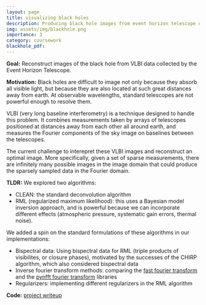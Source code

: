 ```yaml
---
layout: page
title: visualizing black holes
description: Producing black hole images from event horizon telescope data (APMTH216 final project)
img: assets/img/blackhole.png
importance: 3
category: coursework
blackhole_pdf: 
---
```


**Goal:** Reconstruct images of the black hole from VLBI data collected by the Event Horizon Telescope.

**Motivation:** Black holes are difficult to image not only because they absorb all visible light, but because they are also located at such great distances away from earth. At observable wavelengths, standard telescopes are not powerful enough to resolve them.

VLBI (very long baseline interferometry) is a technique designed to handle this problem. It combines measurements taken by arrays of telescopes positioned at distances away from each other all around earth, and measures the Fourier components of the sky image on baselines between the telescopes.

The current challenge to interepret these VLBI images and reconstruct an optimal image. More specifically, given a set of sparse measurements, there are infinitely many possible images in the image domain that could produce the sparsely sampled data in the Fourier domain. 

**TLDR:** We explored two algorithms:
- CLEAN: the standard deconvolution algorithm 
- RML (regularized maximum likelihood): this uses a Bayesian model inversion approach, and is powerful because we can incorporate different effects (atmospheric pressure, systematic gain errors, thermal noise).

We added a spin on the standard formulations of these algorithms in our implementations:
- Bispectral data: Using bispectral data for RML (triple products of visibilites, or closure phases), motivated by the successes of the CHIRP algorithm, which also considered bispectral data
- Inverse fourier transform methods: comparing the <a href="https://docs.scipy.org/doc/scipy/tutorial/fft.html">fast fourier transform</a>  and the <a href="https://pythonhosted.org/pyNFFT/tutorial.html"> pynfft fourier transform</a> libraries
- Regularizers: implementing different regularizers in the RML algorithm

**Code:** <a href="https://drive.google.com/file/d/1d-CVcmU2d-tRviDdxkarW_0FlF4vn-ES/view?usp=sharing"> project writeup</a>
